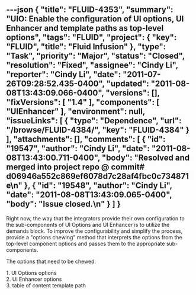 ---json
{
  "title": "FLUID-4353",
  "summary": "UIO: Enable the configuration of UI options, UI Enhancer and template paths as top-level options",
  "tags": "FLUID",
  "project": {
    "key": "FLUID",
    "title": "Fluid Infusion"
  },
  "type": "Task",
  "priority": "Major",
  "status": "Closed",
  "resolution": "Fixed",
  "assignee": "Cindy Li",
  "reporter": "Cindy Li",
  "date": "2011-07-26T09:28:52.435-0400",
  "updated": "2011-08-08T13:43:09.066-0400",
  "versions": [],
  "fixVersions": [
    "1.4"
  ],
  "components": [
    "UIEnhancer"
  ],
  "environment": null,
  "issueLinks": [
    {
      "type": "Dependence",
      "url": "/browse/FLUID-4384/",
      "key": "FLUID-4384"
    }
  ],
  "attachments": [],
  "comments": [
    {
      "id": "19547",
      "author": "Cindy Li",
      "date": "2011-08-08T13:43:00.711-0400",
      "body": "Resolved and merged into project repo @ commit# d06946a552c869ef6078d7c28af4fbc0c734871e\n"
    },
    {
      "id": "19548",
      "author": "Cindy Li",
      "date": "2011-08-08T13:43:09.065-0400",
      "body": "Issue closed.\n"
    }
  ]
}
---
Right now, the way that the integrators provide their own configuration to the sub-components of UI Options and UI Enhancer is to utilize the demands block. To improve the configurability and simplify the process, provide a "options chewing" method that interprets the options from the top-level component options and passes them to the appropriate sub-components.

The options that need to be chewed:

1\. UI Options options\
2\. UI Enhancer options\
3\. table of content template path

        
